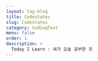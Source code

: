 ```yaml
---
layout: tag-blog
title: Codestates
slug: Codestates
category: CodingTest
menu: false
order: 1
description: >
  Today I Learn : 내가 오늘 공부한 것
---
```

